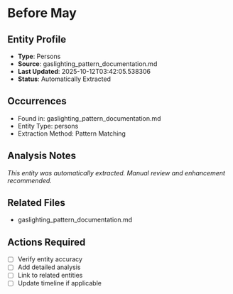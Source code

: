 # Before May

## Entity Profile
- **Type**: Persons
- **Source**: gaslighting_pattern_documentation.md
- **Last Updated**: 2025-10-12T03:42:05.538306
- **Status**: Automatically Extracted

## Occurrences
- Found in: gaslighting_pattern_documentation.md
- Entity Type: persons
- Extraction Method: Pattern Matching

## Analysis Notes
*This entity was automatically extracted. Manual review and enhancement recommended.*

## Related Files
- gaslighting_pattern_documentation.md

## Actions Required
- [ ] Verify entity accuracy
- [ ] Add detailed analysis
- [ ] Link to related entities
- [ ] Update timeline if applicable

